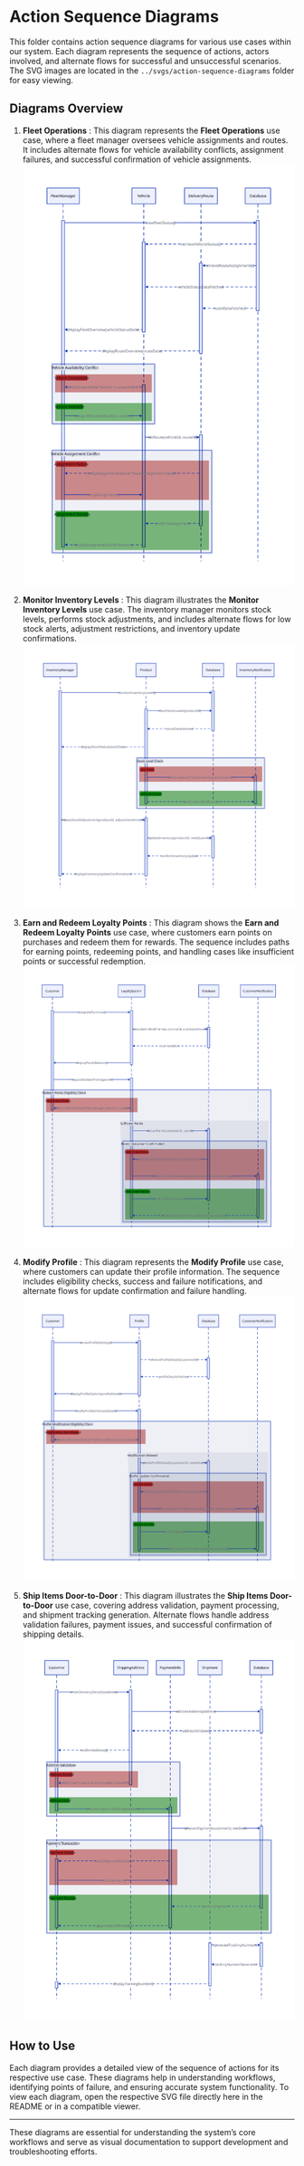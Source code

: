 # Action Sequence Diagrams

This folder contains action sequence diagrams for various use cases within our system. Each diagram represents the sequence of actions, actors involved, and alternate flows for successful and unsuccessful scenarios. The SVG images are located in the `../svgs/action-sequence-diagrams` folder for easy viewing.

## Diagrams Overview

1. **Fleet Operations**
: This diagram represents the **Fleet Operations** use case, where a fleet manager oversees vehicle assignments and routes. It includes alternate flows for vehicle availability conflicts, assignment failures, and successful confirmation of vehicle assignments.
![Fleet Operations](../svgs/action-sequence/fleet-operations.svg)

2. **Monitor Inventory Levels**
: This diagram illustrates the **Monitor Inventory Levels** use case. The inventory manager monitors stock levels, performs stock adjustments, and includes alternate flows for low stock alerts, adjustment restrictions, and inventory update confirmations.
![Monitor Inventory Levels](../svgs/action-sequence/inventory-levels.svg)

3. **Earn and Redeem Loyalty Points**
: This diagram shows the **Earn and Redeem Loyalty Points** use case, where customers earn points on purchases and redeem them for rewards. The sequence includes paths for earning points, redeeming points, and handling cases like insufficient points or successful redemption.
![Earn and Redeem Loyalty Points](../svgs/action-sequence/loyalty-points.svg)

4. **Modify Profile**
: This diagram represents the **Modify Profile** use case, where customers can update their profile information. The sequence includes eligibility checks, success and failure notifications, and alternate flows for update confirmation and failure handling.
![Modify Profile](../svgs/action-sequence/modify-profile.svg)

5. **Ship Items Door-to-Door**
: This diagram illustrates the **Ship Items Door-to-Door** use case, covering address validation, payment processing, and shipment tracking generation. Alternate flows handle address validation failures, payment issues, and successful confirmation of shipping details.
 ![Ship Items Door-to-Door](../svgs/action-sequence/ship-items.svg)

## How to Use

Each diagram provides a detailed view of the sequence of actions for its respective use case. These diagrams help in understanding workflows, identifying points of failure, and ensuring accurate system functionality. To view each diagram, open the respective SVG file directly here in the README or in a compatible viewer.

---

These diagrams are essential for understanding the system’s core workflows and serve as visual documentation to support development and troubleshooting efforts.
